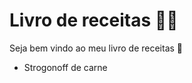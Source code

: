 # Livro de receitas :man_cook:

Seja bem vindo ao meu livro de receitas :wave:

- Strogonoff de carne

